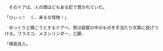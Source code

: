 　そのドアは、人の頭ほどもある釘で貫かれていた。

「ひぃっ！　く、来るな怪物！」

　ゆっくりと開こうとするドアへ、男は部屋の中のものを手当たり次第に投げつける。フラスコ、メスシリンダー、三脚、

「塀島佳人。